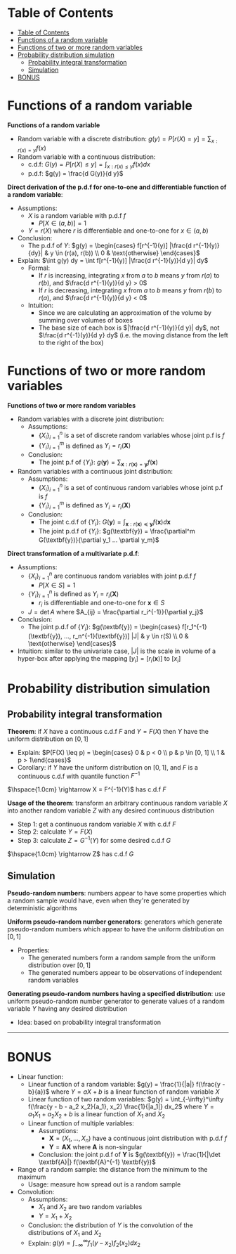 <!-- TOC titleSize:1 tabSpaces:2 depthFrom:1 depthTo:6 withLinks:1 updateOnSave:1 orderedList:0 skip:0 title:1 charForUnorderedList:* -->
# Table of Contents
- [Table of Contents](#table-of-contents)
- [Functions of a random variable](#functions-of-a-random-variable)
- [Functions of two or more random variables](#functions-of-two-or-more-random-variables)
- [Probability distribution simulation](#probability-distribution-simulation)
  - [Probability integral transformation](#probability-integral-transformation)
  - [Simulation](#simulation)
- [BONUS](#bonus)
<!-- /TOC -->

<!--Functions of random variables-->
# Functions of a random variable
**Functions of a random variable**
* Random variable with a discrete distribution: $g(y) = P[r(X) = y] = \sum_{x:r(x) = y} f(x)$
* Random variable with a continuous distribution: 
    * c.d.f: $G(y) = P[r(X) \leq y] = \int_{x:r(x) \leq y} f(x) dx$
    * p.d.f: $g(y) = \frac{d G(y)}{d y}$

**Direct derivation of the p.d.f for one-to-one and differentiable function of a random variable**:
* Assumptions:
    * $X$ is a random variable with p.d.f $f$
        * $P[X \in (a, b)] = 1$
    * $Y = r(X)$ where $r$ is differentiable and one-to-one for $x \in (a, b)$
* Conclusion:
    * The p.d.f of $Y$: $g(y) = \begin{cases} f[r^{-1}(y)] |\frac{d r^{-1}(y)}{dy}| & y \in (r(a), r(b)) \\ 0 & \text{otherwise} \end{cases}$
* Explain: $\int g(y) dy = \int f[r^{-1}(y)] |\frac{d r^{-1}(y)}{d y}| dy$
    * Formal:
        * If $r$ is increasing, integrating $x$ from $a$ to $b$ means $y$ from $r(a)$ to $r(b)$, and $\frac{d r^{-1}(y)}{d y} > 0$
        * If $r$ is decreasing, integrating $x$ from $a$ to $b$ means $y$ from $r(b)$ to $r(a)$, and $\frac{d r^{-1}(y)}{d y} < 0$
    * Intuition: 
        * Since we are calculating an approximation of the volume by summing over volumes of boxes
        * The base size of each box is $|\frac{d r^{-1}(y)}{d y}| dy$, not $\frac{d r^{-1}(y)}{d y} dy$ (i.e. the moving distance from the left to the right of the box)

# Functions of two or more random variables
**Functions of two or more random variables**
* Random variables with a discrete joint distribution:
    * Assumptions:
        * $\{X_i\}_{i=1}^n$ is a set of discrete random variables whose joint p.f is $f$
        * $\{Y_i\}_{i=1}^m$ is defined as $Y_i = r_i(\textbf{X})$
    * Conclusion:
        * The joint p.f of $\{Y_i\}$: $g(\textbf{y}) = \sum_{\textbf{x}:r(\textbf{x}) = \textbf{y}} f(\textbf{x})$
* Random variables with a continuous joint distribution:
    * Assumptions:
        * $\{X_i\}_{i=1}^n$ is a set of continuous random variables whose joint p.f is $f$
        * $\{Y_i\}_{i=1}^m$ is defined as $Y_i = r_i(\textbf{X})$
    * Conclusion:
        * The joint c.d.f of $\{Y_i\}$: $G(\textbf{y}) = \int_{\textbf{x}:r(\textbf{x}) \preceq \textbf{y}} f(\textbf{x}) d\textbf{x}$
        * The joint p.d.f of $\{Y_i\}$: $g(\textbf{y}) = \frac{\partial^m G(\textbf{y})}{\partial y_1 ... \partial y_m}$

**Direct transformation of a multivariate p.d.f**:
* Assumptions:
    * $\{X_i\}_{i=1}^n$ are continuous random variables with joint p.d.f $f$
        * $P[X \in S] = 1$
    * $\{Y_i\}_{i=1}^n$ is defined as $Y_i = r_i(\textbf{X})$ 
        * $r_i$ is differentiable and one-to-one for $\textbf{x} \in S$
    * $J = \det A$ where $A_{ij} = \frac{\partial r_i^{-1}}{\partial y_j}$
* Conclusion:
    * The joint p.d.f of $\{Y_i\}$: $g(\textbf{y}) = \begin{cases} f[r_1^{-1}(\textbf{y}), ..., r_n^{-1}(\textbf{y})] |J| & y \in r(S) \\ 0 & \text{otherwise} \end{cases}$
* Intuition: similar to the univariate case, $|J|$ is the scale in volume of a hyper-box after applying the mapping $[y_i] = [r_i(\textbf{x})]$ to $[x_i]$

# Probability distribution simulation
## Probability integral transformation
**Theorem**: if $X$ have a continuous c.d.f $F$ and $Y = F(X)$ then $Y$ have the uniform distribution on $[0, 1]$
* Explain: $P(F(X) \leq p) = \begin{cases} 0 & p < 0 \\ p & p \in [0, 1] \\ 1 & p > 1\end{cases}$
* Corollary: if $Y$ have the uniform distribution on $[0, 1]$, and $F$ is a continuous c.d.f with quantile function $F^{-1}$

$\hspace{1.0cm} \rightarrow X = F^{-1}(Y)$ has c.d.f $F$

**Usage of the theorem**: transform an arbitrary continuous random variable $X$ into another random variable $Z$ with any desired continuous distribution
* Step 1: get a continuous random variable $X$ with c.d.f $F$
* Step 2: calculate $Y = F(X)$
* Step 3: calculate $Z = G^{-1}(Y)$ for some desired c.d.f $G$

$\hspace{1.0cm} \rightarrow Z$ has c.d.f $G$

## Simulation
**Pseudo-random numbers**: numbers appear to have some properties which a random sample would have, even when they're generated by deterministic algorithms

**Uniform pseudo-random number generators**: generators which generate pseudo-random numbers which appear to have the uniform distribution on $[0, 1]$
* Properties:
    * The generated numbers form a random sample from the uniform distribution over $[0, 1]$
    * The generated numbers appear to be observations of independent random variables

**Generating pseudo-random numbers having a specified distribution**: use uniform pseudo-random number generator to generate values of a random variable $Y$ having any desired distribution
* Idea: based on probability integral transformation

---

# BONUS
* Linear function:
    * Linear function of a random variable: $g(y) = \frac{1}{|a|} f(\frac{y - b}{a})$ where $Y = a X + b$ is a linear function of random variable $X$
    * Linear function of two random variables: $g(y) = \int_{-\infty}^\infty f(\frac{y - b - a_2 x_2}{a_1}, x_2) \frac{1}{|a_1|} dx_2$ where $Y = a_1 X_1 + a_2 X_2 + b$ is a linear function of $X_1$ and $X_2$
    * Linear function of multiple variables:
        * Assumptions:
            * $\textbf{X} = (X_1, ..., X_n)$ have a continuous joint distribution with p.d.f  $f$
            * $\textbf{Y} = \textbf{A} \textbf{X}$ where $\textbf{A}$ is non-singular
        * Conclusion: the joint p.d.f of $\textbf{Y}$ is $g(\textbf{y}) = \frac{1}{|\det \textbf{A}|} f(\textbf{A}^{-1} \textbf{y})$
* Range of a random sample: the distance from the minimum to the maximum
    * Usage: measure how spread out is a random sample
* Convolution:
    * Assumptions:
        * $X_1$ and $X_2$ are two random variables
        * $Y = X_1 + X_2$
    * Conclusion: the distribution of $Y$ is the convolution of the distributions of $X_1$ and $X_2$
    * Explain: $g(y) = \int_{-\infty}^\infty f_1(y - x_2) f_2(x_2) d x_2$